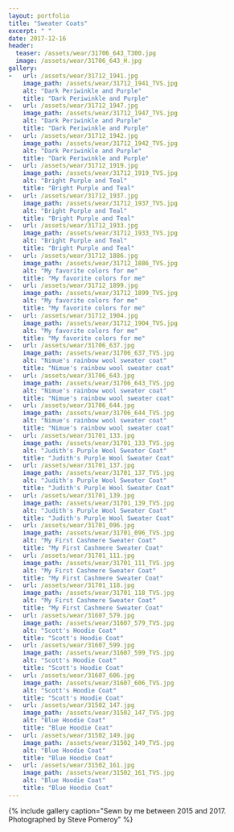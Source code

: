 ```yaml
---
layout: portfolio
title: "Sweater Coats"
excerpt: " "
date: 2017-12-16
header:
  teaser: /assets/wear/31706_643_T300.jpg
  image: /assets/wear/31706_643_H.jpg
gallery:
-   url: /assets/wear/31712_1941.jpg
    image_path: /assets/wear/31712_1941_TVS.jpg
    alt: "Dark Periwinkle and Purple"
    title: "Dark Periwinkle and Purple"
-   url: /assets/wear/31712_1947.jpg
    image_path: /assets/wear/31712_1947_TVS.jpg
    alt: "Dark Periwinkle and Purple"
    title: "Dark Periwinkle and Purple"
-   url: /assets/wear/31712_1942.jpg
    image_path: /assets/wear/31712_1942_TVS.jpg
    alt: "Dark Periwinkle and Purple"
    title: "Dark Periwinkle and Purple"
-   url: /assets/wear/31712_1919.jpg
    image_path: /assets/wear/31712_1919_TVS.jpg
    alt: "Bright Purple and Teal"
    title: "Bright Purple and Teal"
-   url: /assets/wear/31712_1937.jpg
    image_path: /assets/wear/31712_1937_TVS.jpg
    alt: "Bright Purple and Teal"
    title: "Bright Purple and Teal"
-   url: /assets/wear/31712_1933.jpg
    image_path: /assets/wear/31712_1933_TVS.jpg
    alt: "Bright Purple and Teal"
    title: "Bright Purple and Teal"
-   url: /assets/wear/31712_1886.jpg
    image_path: /assets/wear/31712_1886_TVS.jpg
    alt: "My favorite colors for me"
    title: "My favorite colors for me"
-   url: /assets/wear/31712_1899.jpg
    image_path: /assets/wear/31712_1899_TVS.jpg
    alt: "My favorite colors for me"
    title: "My favorite colors for me"
-   url: /assets/wear/31712_1904.jpg
    image_path: /assets/wear/31712_1904_TVS.jpg
    alt: "My favorite colors for me"
    title: "My favorite colors for me"
-   url: /assets/wear/31706_637.jpg
    image_path: /assets/wear/31706_637_TVS.jpg
    alt: "Nimue's rainbow wool sweater coat"
    title: "Nimue's rainbow wool sweater coat"
-   url: /assets/wear/31706_643.jpg
    image_path: /assets/wear/31706_643_TVS.jpg
    alt: "Nimue's rainbow wool sweater coat"
    title: "Nimue's rainbow wool sweater coat"
-   url: /assets/wear/31706_644.jpg
    image_path: /assets/wear/31706_644_TVS.jpg
    alt: "Nimue's rainbow wool sweater coat"
    title: "Nimue's rainbow wool sweater coat"
-   url: /assets/wear/31701_133.jpg
    image_path: /assets/wear/31701_133_TVS.jpg
    alt: "Judith's Purple Wool Sweater Coat"
    title: "Judith's Purple Wool Sweater Coat"
-   url: /assets/wear/31701_137.jpg
    image_path: /assets/wear/31701_137_TVS.jpg
    alt: "Judith's Purple Wool Sweater Coat"
    title: "Judith's Purple Wool Sweater Coat"
-   url: /assets/wear/31701_139.jpg
    image_path: /assets/wear/31701_139_TVS.jpg
    alt: "Judith's Purple Wool Sweater Coat"
    title: "Judith's Purple Wool Sweater Coat"
-   url: /assets/wear/31701_096.jpg
    image_path: /assets/wear/31701_096_TVS.jpg
    alt: "My First Cashmere Sweater Coat"
    title: "My First Cashmere Sweater Coat"
-   url: /assets/wear/31701_111.jpg
    image_path: /assets/wear/31701_111_TVS.jpg
    alt: "My First Cashmere Sweater Coat"
    title: "My First Cashmere Sweater Coat"
-   url: /assets/wear/31701_118.jpg
    image_path: /assets/wear/31701_118_TVS.jpg
    alt: "My First Cashmere Sweater Coat"
    title: "My First Cashmere Sweater Coat"
-   url: /assets/wear/31607_579.jpg
    image_path: /assets/wear/31607_579_TVS.jpg
    alt: "Scott's Hoodie Coat"
    title: "Scott's Hoodie Coat"
-   url: /assets/wear/31607_599.jpg
    image_path: /assets/wear/31607_599_TVS.jpg
    alt: "Scott's Hoodie Coat"
    title: "Scott's Hoodie Coat"
-   url: /assets/wear/31607_606.jpg
    image_path: /assets/wear/31607_606_TVS.jpg
    alt: "Scott's Hoodie Coat"
    title: "Scott's Hoodie Coat"
-   url: /assets/wear/31502_147.jpg
    image_path: /assets/wear/31502_147_TVS.jpg
    alt: "Blue Hoodie Coat"
    title: "Blue Hoodie Coat"
-   url: /assets/wear/31502_149.jpg
    image_path: /assets/wear/31502_149_TVS.jpg
    alt: "Blue Hoodie Coat"
    title: "Blue Hoodie Coat"
-   url: /assets/wear/31502_161.jpg
    image_path: /assets/wear/31502_161_TVS.jpg
    alt: "Blue Hoodie Coat"
    title: "Blue Hoodie Coat"
---
```


{% include gallery caption="Sewn by me between 2015 and 2017. Photographed by Steve Pomeroy" %}
